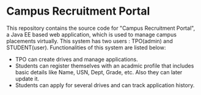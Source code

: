 # Campus Recruitment Portal

This repository contains the source code for "Campus Recruitment Portal", a Java EE based web application, which is used to manage campus placements virtually. This system has two users : TPO(admin) and STUDENT(user). Functionalities of this system are listed below:
  * TPO can create drives and manage applications.
  * Students can register themselves with an acadmic profile that includes basic details like Name, USN, Dept, Grade, etc. Also they can later update it.
  * Students can apply for several drives and can track application history.
 
